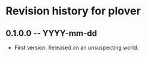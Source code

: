 # Revision history for plover

## 0.1.0.0 -- YYYY-mm-dd

* First version. Released on an unsuspecting world.
